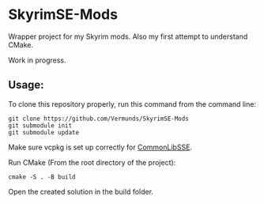 # SkyrimSE-Mods
 Wrapper project for my Skyrim mods. Also my first attempt to understand CMake.
 
 Work in progress.
 
## Usage:
 To clone this repository properly, run this command from the command line:
 
    git clone https://github.com/Vermunds/SkyrimSE-Mods
    git submodule init
    git submodule update

 Make sure vcpkg is set up correctly for [CommonLibSSE](https://github.com/Ryan-rsm-McKenzie/CommonLibSSE).
 
 Run CMake (From the root directory of the project):
 
    cmake -S . -B build
    
 Open the created solution in the build folder.
